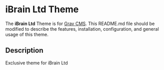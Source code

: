 # iBrain Ltd Theme

The **iBrain Ltd** Theme is for [Grav CMS](http://github.com/getgrav/grav).
This README.md file should be modified to describe the features, installation,
configuration, and general usage of this theme.

## Description

Exclusive theme for iBrain Ltd
